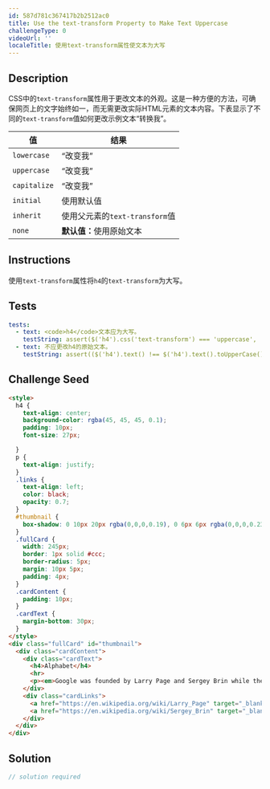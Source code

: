 ```yaml
---
id: 587d781c367417b2b2512ac0
title: Use the text-transform Property to Make Text Uppercase
challengeType: 0
videoUrl: ''
localeTitle: 使用text-transform属性使文本为大写
---
```


## Description
<section id="description"> CSS中的<code>text-transform</code>属性用于更改文本的外观。这是一种方便的方法，可确保网页上的文字始终如一，而无需更改实际HTML元素的文本内容。下表显示了不同的<code>text-transform</code>值如何更改示例文本“转换我”。 <table class="table table-striped"><thead><tr><th>值</th><th>结果</th></tr></thead><tbody><tr><td> <code>lowercase</code> </td> <td> “改变我” </td></tr><tr><td> <code>uppercase</code> </td> <td> “改变我” </td></tr><tr><td> <code>capitalize</code> </td> <td> “改变我” </td></tr><tr><td> <code>initial</code> </td> <td>使用默认值</td></tr><tr><td> <code>inherit</code> </td> <td>使用父元素的<code>text-transform</code>值</td></tr><tr><td> <code>none</code> </td> <td> <strong>默认值：</strong>使用原始文本</td></tr></tbody></table></section>

## Instructions
<section id="instructions">使用<code>text-transform</code>属性将<code>h4</code>的<code>text-transform</code>为大写。 </section>

## Tests
<section id='tests'>

```yml
tests:
  - text: <code>h4</code>文本应为大写。
    testString: assert($('h4').css('text-transform') === 'uppercase', 'The <code>h4</code> text should be uppercase.');
  - text: 不应更改h4的原始文本。
    testString: assert(($('h4').text() !== $('h4').text().toUpperCase()), 'The original text of the h4 should not be changed.');

```

</section>

## Challenge Seed
<section id='challengeSeed'>

<div id='html-seed'>

```html
<style>
  h4 {
    text-align: center;
    background-color: rgba(45, 45, 45, 0.1);
    padding: 10px;
    font-size: 27px;

  }
  p {
    text-align: justify;
  }
  .links {
    text-align: left;
    color: black;
    opacity: 0.7;
  }
  #thumbnail {
    box-shadow: 0 10px 20px rgba(0,0,0,0.19), 0 6px 6px rgba(0,0,0,0.23);
  }
  .fullCard {
    width: 245px;
    border: 1px solid #ccc;
    border-radius: 5px;
    margin: 10px 5px;
    padding: 4px;
  }
  .cardContent {
    padding: 10px;
  }
  .cardText {
    margin-bottom: 30px;
  }
</style>
<div class="fullCard" id="thumbnail">
  <div class="cardContent">
    <div class="cardText">
      <h4>Alphabet</h4>
      <hr>
      <p><em>Google was founded by Larry Page and Sergey Brin while they were <u>Ph.D. students</u> at <strong>Stanford University</strong>.</em></p>
    </div>
    <div class="cardLinks">
      <a href="https://en.wikipedia.org/wiki/Larry_Page" target="_blank" class="links">Larry Page</a><br><br>
      <a href="https://en.wikipedia.org/wiki/Sergey_Brin" target="_blank" class="links">Sergey Brin</a>
    </div>
  </div>
</div>

```

</div>



</section>

## Solution
<section id='solution'>

```js
// solution required
```
</section>
